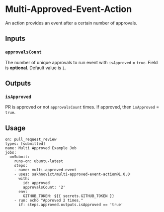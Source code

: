 # Multi-Approved-Event-Action

An action provides an event after a certain number of approvals.

## Inputs

### `approvalsCount`

The number of unique approvals to run event with `isApproved` = `true`.
Field is **optional**. Default value is `1`.

## Outputs

### `isApproved`

PR is approved or not `approvalsCount` times. If approved, then `isApproved` = `true`.

## Usage

    on: pull_request_review
    types: [submitted]
    name: Multi Approved Example Job
    jobs:
      onSubmit:
        runs-on: ubuntu-latest
        steps:
        - name: multi-approved-event
        - uses: sakhnovict/multi-approved-event-action@1.0.0
          with:
            id: approved
            approvalsCount: '2'
          env:
            GITHUB_TOKEN: ${{ secrets.GITHUB_TOKEN }}
        - run: echo "Approved 2 times."
          if: steps.approved.outputs.isApproved == 'true'
